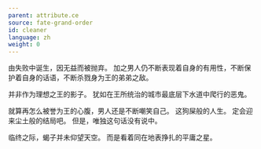 ```yaml
---
parent: attribute.ce
source: fate-grand-order
id: cleaner
language: zh
weight: 0
---
```


由失败中诞生，因无益而被抛弃。
加之男人仍不断表现着自身的有用性，不断保护着自身的话语，不断杀戮身为王的弟弟之敌。

并非作为理想之王的影子。
犹如在王所统治的城市最底层下水道中爬行的恶鬼。

就算再怎么被誉为王的心腹，男人还是不断嘲笑自己。
这狗屎般的人生。
定会迎来尘土般的结局吧。
但是，唯独这句话没有说中。

临终之际，蝎子并未仰望天空。
而是看着同在地表挣扎的平庸之星。
